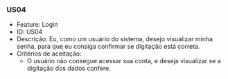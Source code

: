 ### US04

- Feature: Login
- ID: US04
- Descrição: Eu, como um usuário do sistema, desejo visualizar minha senha, para que eu consiga confirmar se digitação está correta.
- Critérios de aceitação:
  * O usuário não consegue acessar sua conta, e deseja visualizar se a digitação dos dados confere.
  